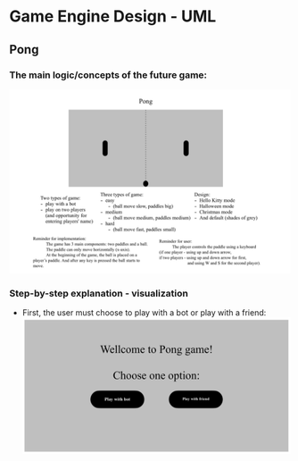 # Game Engine Design - UML
## Pong

### The main logic/concepts of the future game:
![](System_description_in_notepad.png)
  
  
### Step-by-step explanation - visualization
- First, the user must choose to play with a bot or play with a friend:
![](First_users_choise.png)
